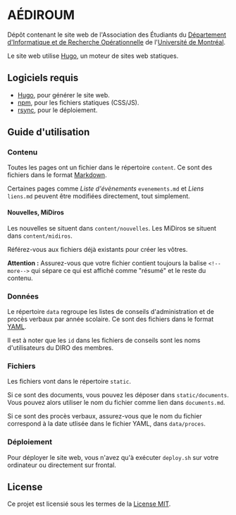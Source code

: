 # AÉDIROUM

Dépôt contenant le site web de l'Association des Étudiants du [Département d'Informatique et de Recherche Opérationnelle](//diro.umontreal.ca) de l'[Université de Montréal](//umontreal.ca).

Le site web utilise [Hugo](https://gohugo.io), un moteur de sites web statiques.

## Logiciels requis

* [Hugo](https://gohugo.io), pour générer le site web.
* [npm](https://npmjs.com), pour les fichiers statiques (CSS/JS).
* [rsync](https://rsync.samba.org), pour le déploiement.

## Guide d'utilisation

### Contenu

Toutes les pages ont un fichier dans le répertoire `content`.
Ce sont des fichiers dans le format [Markdown](https://daringfireball.net/projects/markdown/syntax).

Certaines pages comme *Liste d'évènements* `evenements.md` et *Liens* `liens.md` peuvent être modifiées directement, tout simplement.

#### Nouvelles, MiDiros

Les nouvelles se situent dans `content/nouvelles`.
Les MiDiros se situent dans `content/midiros`.

Référez-vous aux fichiers déjà existants pour créer les vôtres.

**Attention :** Assurez-vous que votre fichier contient toujours la balise `<!--more-->` qui sépare ce qui est affiché comme "résumé" et le reste du contenu.

### Données

Le répertoire `data` regroupe les listes de conseils d'administration et de procès verbaux par année scolaire.
Ce sont des fichiers dans le format [YAML](//yaml.org).

Il est à noter que les `id` dans les fichiers de conseils sont les noms d'utilisateurs du DIRO des membres.

### Fichiers

Les fichiers vont dans le répertoire `static`.

Si ce sont des documents, vous pouvez les déposer dans `static/documents`.
Vous pouvez alors utiliser le nom du fichier comme lien dans `documents.md`.

Si ce sont des procès verbaux, assurez-vous que le nom du fichier correspond à la date utlisée dans le fichier YAML, dans `data/proces`.

### Déploiement

Pour déployer le site web, vous n'avez qu'à exécuter `deploy.sh` sur votre ordinateur ou directement sur frontal.

## License

Ce projet est licensié sous les termes de la [License MIT](LICENSE.md).
